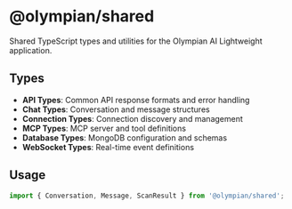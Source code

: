 # @olympian/shared

Shared TypeScript types and utilities for the Olympian AI Lightweight application.

## Types

- **API Types**: Common API response formats and error handling
- **Chat Types**: Conversation and message structures
- **Connection Types**: Connection discovery and management
- **MCP Types**: MCP server and tool definitions
- **Database Types**: MongoDB configuration and schemas
- **WebSocket Types**: Real-time event definitions

## Usage

```typescript
import { Conversation, Message, ScanResult } from '@olympian/shared';
```